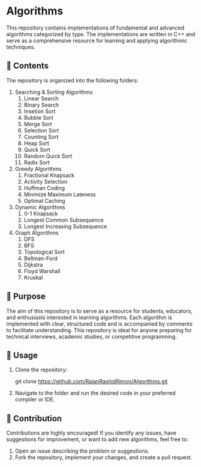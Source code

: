 # Algorithms
This repository contains implementations of fundamental and advanced algorithms categorized by type. The implementations are written in C++ and serve as a comprehensive resource for learning and applying algorithmic techniques.
## 📂 Contents
The repository is organized into the following folders:
 1. Searching & Sorting Algorithms
      1. Linear Search
      2. Binary Search
      3. Insetion Sort
      4. Bubble Sort
      5. Merge Sort
      6. Selection Sort
      7. Counting Sort
      8. Heap Sort
      9. Quick Sort
      10. Random Quick Sort
      11. Radix Sort
 2. Greedy Algorithms
      1. Fractional Knapsack
      2. Activity Selection 
      3. Huffman Coding
      4. Minimize Maximum Lateness
      5. Optimal Caching
 3. Dynamic Algorithms
      1. 0-1 Knapsack
      2. Longest Common Subsequence 
      3. Longest Increasing Subsequence 
 4. Graph Algorithms
      1. DFS
      2. BFS
      3. Topological Sort
      4. Bellman-Ford
      5. Dijkstra
      6. Floyd Warshall
      7. Kruskal
## 🎯 Purpose 
The aim of this repository is to serve as a resource for students, educators, and enthusiasts interested in learning algorithms. Each algorithm is implemented with clear, structured code and is accompanied by comments to facilitate understanding. This repository is ideal for anyone preparing for technical interviews, academic studies, or competitive programming.
## 🚀 Usage
1. Clone the repository:
   
   git clone https://github.com/RaianRashidRimon/Algorithms.git
2. Navigate to the folder and run the desired code in your preferred compiler or IDE.

## 🤝 Contribution
Contributions are highly encouraged! If you identify any issues, have suggestions for improvement, or want to add new algorithms, feel free to:
1. Open an issue describing the problem or suggestions.
2. Fork the repository, implement your changes, and create a pull request. 



































